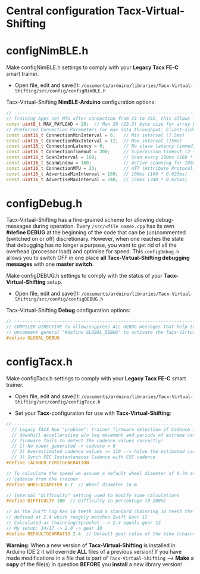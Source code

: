 # Central configuration Tacx-Virtual-Shifting

# configNimBLE.h
Make configNimBLE.h settings to comply with your <b>Legacy Tacx FE-C</b> smart trainer.

+ Open file, edit and save(!): `/documents/arduino/libraries/Tacx-Virtual-Shifting/src/config/configNimBLE.h`

Tacx-Virtual-Shifting <b>NimBLE-Arduino</b> configuration options:
```C++
// ---------------------------------------------------------------------------------------
// Training Apps set MTU after connection from 23 to 255, this allows for max data throughput!
const uint8_t MAX_PAYLOAD = 20;  // Max 20 (23-3) byte size for array DATA and strings
// Preferred Connection Parameters for max data throughput: Client-side (!) AND Server-side !
const uint16_t ConnectionMinInterval = 6; 	// Min interval (7.5ms)  
const uint16_t ConnectionMaxInterval = 12;	// Max interval (15ms)  
const uint16_t ConnectionLatency = 0;   	// No slave latency (immediate response)
const uint16_t ConnectionTimeout = 200; 	// Supervision timeout (2 seconds before disconnect)
const uint16_t ScanInterval = 160;		    // Scan every 100ms (160 * 0.625ms)
const uint16_t ScanWindow = 160;		    // Active scanning for 100ms (160 * 0.625ms)
const uint16_t ConnectionMTU = 23;     	    // ATT (Attribute Protocol) Maximum Transmission Unit
const uint16_t AdvertiseMinInterval = 160;	// 100ms (160 * 0.625ms)
const uint16_t AdvertiseMaxInterval = 240;	// 150ms (240 * 0.625ms)
```

# configDebug.h
Tacx-Virtual-Shifting has a fine-grained scheme for allowing debug-messages during operation. Every `/src/<file name>.cpp` has its own <b>#define DEBUG</b> at the beginning of the code that can be (un)commented (switched on or off) discretionary. However, when one reaches the state that debugging has no longer a purpose, you want to get rid of all the overhead (processor load) and optimise for speed. This `configDebug.h` allows you to switch OFF in one place <b>all Tacx-Virtual-Shifting debugging messages</b> with one <b>master switch</b>.<br>

Make configDEBUG.h settings to comply with the status of your <b>Tacx-Virtual-Shifting</b> setup.

+ Open file, edit and save(!): `/documents/arduino/libraries/Tacx-Virtual-Shifting/src/config/configDEBUG.h`

Tacx-Virtual-Shifting <b>Debug</b> configuration options:

```C++
// ------------------------------------------------------------------------------------------------
// COMPILER DIRECTIVE to allow/suppress ALL DEBUG messages that help to debug code sections
// Uncomment general "#define GLOBAL_DEBUG" to activate the Tacx-Virtual-Shifting debug master switch...
#define GLOBAL_DEBUG

```

# configTacx.h
Make configTacx.h settings to comply with your <b>Legacy Tacx FE-C</b> smart trainer.

+ Open file, edit and save(!): `/documents/arduino/libraries/Tacx-Virtual-Shifting/src/config/configTacx.h`

+ Set your <b>Tacx</b>-configuration for use with <b>Tacx-Virtual-Shifting</b>:

```C++
//-------------------------------------------------------------------------------------------
  // Legacy TACX Neo "problem": trainer firmware detection of Cadence is UNRELIABLE: 
  // downhill accellerating w/o leg movement and periods of extreme cadences when trainer 
  // firmware fails to detect the cadence values correctly!
  // 1) No power generated -> cadence = 0
  // 2) Overestimated cadence values >= 110 --> halve the estimated cadence
  // 3) Synch FEC Instantaneous Cadence with CSC cadence
#define TACXNEO_FIRSTGENERATION

// To calculate the speed we assume a default wheel diameter of 0.7m and take the current 
// cadence from the trainer
#define WHEELDIAMETER 0.7  // Wheel diameter in m

// Internal "difficulty" setting used to modify some calculations
#define DIFFICULTY 100  // Difficulty in percentage (0-200%)

// As the Zwift Cog has 14 teeth and a standard chainring 34 teeth the default ratio is 
// defined at 2.4 which roughly matches Zwift Gear 12
// Calculated as Chainring/Sprocket --> 2.4 equals gear 12    
// My setup: 34/17 -> 2.0 -> gear 10
#define DEFAULTGEARRATIO 2.4  // Default gear ratio of the bike (chainring / sprocket)
```

<b>Warning</b>: When a new version of **Tacx-Virtual-Shifting** is installed in Arduino IDE 2 it will override <b>ALL</b> files of a previous version! If you have made modifications in a file that is part of `Tacx-Virtual-Shifting` --> <b>Make</b> a <b>copy</b> of the file(s) in question <b>BEFORE</b> you <b>install</b> a new library version!
